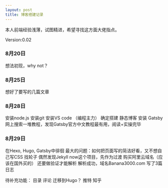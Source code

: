 ```yaml
---
layout: post
title: 博客搭建记录
---
```


本人前端经验浅薄，试图精进，希望寻找这方面大佬指点。

Version:0.02

### 8月20日
想法初现，why not？

### 8月25日
想好了要写的几篇文章

### 8月28日
安装node.js
安装git
安装VS code （编程主力）
确定搭建 静态博客
安装 Gatsby
网上搜索一堆教程，发现Gatsby官方中文教程最有用，阅读+实操完毕

### 8月29日
在Hexo, Hugo, Gatsby中徘徊
最大的问题：如何把页面写的简洁好看，又不想自己写CSS
找轮子
偶然发现Jekyll now这个项目，先作为过渡
购买阿里云域名（应该在国外买的）
还要做验证才能解析
解析成功，域名Banana3000.com
写了3篇日志

待补充功能：
目录
评论
迁移到Hugo？
推特
知乎
